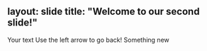 layout: slide
title: "Welcome to our second slide!"
---
Your text
Use the left arrow to go back! Something new
